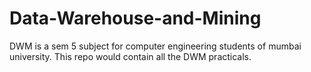 # Data-Warehouse-and-Mining
DWM is a sem 5 subject for computer engineering students of mumbai university.
This repo would contain all the DWM practicals.
